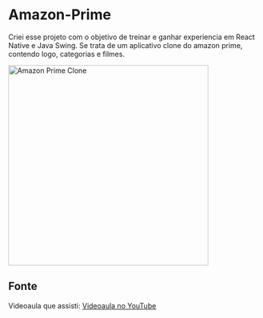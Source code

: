 # Amazon-Prime
Criei esse projeto com o objetivo de treinar e ganhar experiencia em React Native e Java Swing. Se trata de um aplicativo clone do amazon prime, contendo logo, categorias e filmes.

<img src="https://github.com/user-attachments/assets/a0e6c245-83dc-43e8-96e1-a17d0c9d5f50" alt="Amazon Prime Clone" width="400"/>

## Fonte
Videoaula que assisti:
[Videoaula no YouTube](https://www.youtube.com/watch?v=aLJvoPqyMA0&list=PLqfQXYWB7zobw0ruLOoeAKCCc7_jQo-JN&index=4)
